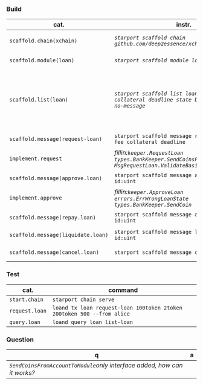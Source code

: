 ### Build
cat.|instr.|output
-|-|-
```scaffold.chain(xchain)```|*```starport scaffold chain github.com/deep2essence/xchain --no-module```*|*```app/,cmd,/docs/,testutil/,vue/,config.yml```<br><br>```go.mod,go.sum,readme.md,.github/,.gitignore```*
```scaffold.module(loan)```|*```starport scaffold module loan --dep bank```*|*generated:```proto/loan/,x/loan/,testutil/keeper/loan.go```<br>modified:```app/app.go,docs/static/openapi.yml```*
```scaffold.list(loan)```|*```starport scaffold list loan amount fee collateral deadline state borrower lender --no-message```*|***query+types+genesis**<br>generated: ```proto/loan/loan.proto```,<br>```x/loan/client/cli/query_loan*.go,```,<br>```x/loan/types/,```,<br>```x/loan/keeper/*loan*.go```<br><br>modified:**```proto/loan/query.proto+genesis.proto```**<br>```x/loan/types+```*
```scaffold.message(request-loan)```|```starport scaffold message request-loan amount fee collateral deadline```|***tx+message+codec+handler**<br>modified:```tx.proto```*
```implement.request```|*fillin:```keeper.RequestLoan```<br>```types.BankKeeper.SendCoinsFromAccountToModule```<br>```MsgRequestLoan.ValidateBasic```*
```scaffold.message(approve.loan)```|```starport scaffold message approve-loan id:uint```|***tx+message+codec+handler**<br>modified:```tx.proto```*
```implement.approve```|*fillin:```keeper.ApproveLoan```<br>```errors.ErrWrongLoanState```<br>```types.BankKeeper.SendCoin```*
```scaffold.message(repay.loan)```|```starport scaffold message approve-loan id:uint```|***tx+message+codec+handler**<br>modified:```tx.proto```*
```scaffold.message(liquidate.loan)```|```starport scaffold message liquidate-loan id:uint```|***tx+message+codec+handler**<br>modified:```tx.proto```*
```scaffold.message(cancel.loan)```|```starport scaffold message cancel-loan id:uint```|***tx+message+codec+handler**<br>modified:```tx.proto```*


### Test
cat.|command
-|-
```start.chain```|```starport chain serve```
```request.loan```|```loand tx loan request-loan 100token 2token 200token 500 --from alice ```
```query.loan```|```loand query loan list-loan```

### Question
q|a
-|-
*```SendCoinsFromAccountToModule```only interface added, how can it works?*|

